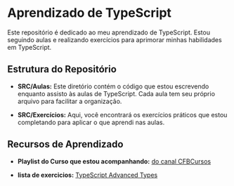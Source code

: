 # Aprendizado de TypeScript

Este repositório é dedicado ao meu aprendizado de TypeScript. Estou seguindo aulas e realizando exercícios para aprimorar minhas habilidades em TypeScript.

## Estrutura do Repositório

- **SRC/Aulas:** Este diretório contém o código que estou escrevendo enquanto assisto às aulas de TypeScript. Cada aula tem seu próprio arquivo para facilitar a organização.

- **SRC/Exercícios:** Aqui, você encontrará os exercícios práticos que estou completando para aplicar o que aprendi nas aulas. 

## Recursos de Aprendizado

- **Playlist do Curso que estou acompanhando:**
  [do canal CFBCursos ](https://www.youtube.com/playlist?list=PLx4x_zx8csUhtPMrkiGvFJVE5LX8Qat5s)

- **lista de exercicios:**
  [TypeScript Advanced Types ](https://www.w3resource.com/typescript-exercises/typescript_advance_types_exercises.php)
